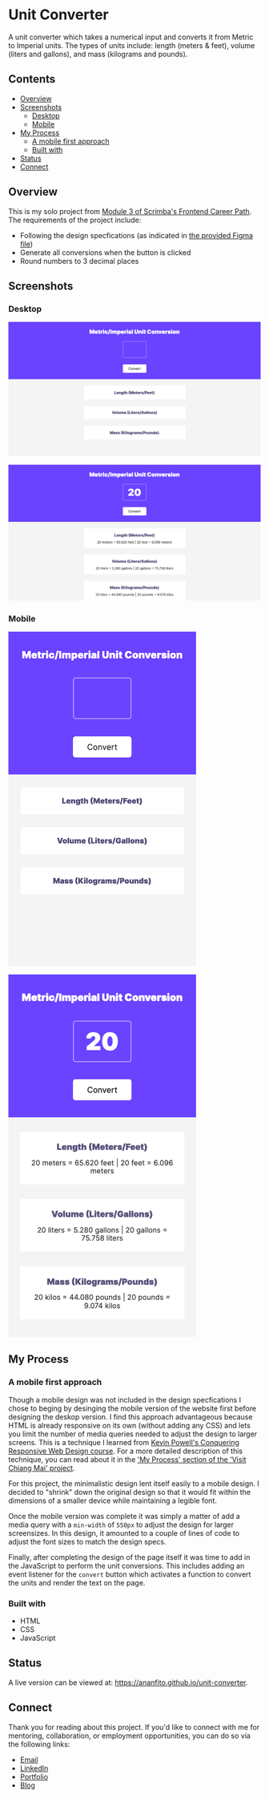 # Unit Converter

A unit converter which takes a numerical input and converts it from Metric to Imperial units. The types of units include: length (meters & feet), volume (liters and gallons), and mass (kilograms and pounds).

## Contents 

- [Overview](#overview)
- [Screenshots](#screenshots)
  - [Desktop](#desktop)
  - [Mobile](#mobile)
- [My Process](#my-process)
  - [A mobile first approach](#a-mobile-first-approach)
  - [Built with](#built-with)
- [Status](#status)
- [Connect](#connect)

## Overview

This is my solo project from [Module 3 of Scrimba's Frontend Career Path](https://scrimba.com/learn/frontend). The requirements of the project include:
- Following the design specfications (as indicated in [the provided Figma file](https://www.figma.com/file/cqtGul0V8RFXY4vTcIv1Kc/Unit-Conversion?node-id=0%3A1))
- Generate all conversions when the button is clicked
- Round numbers to 3 decimal places 

## Screenshots

### Desktop

![unit converter with an input box and button at the top of the page with a purple background and conversions listed below with a light gray background](screenshot_desktop-initial.png)

![unit converter with an input box and button at the top of the page with a purple background and conversions listed below with a light gray background](screenshot_desktop-converted.png)

### Mobile

![unit converter with an input box and button at the top of the page with a purple background and conversions listed below with a light gray background](screenshot_mobile-initial.png)

![unit converter with an input box and button at the top of the page with a purple background and conversions listed below with a light gray background](screenshot_mobile-converted.png)

## My Process

### A mobile first approach

Though a mobile design was not included in the design specfications I chose to beging by desinging the mobile version of the website first before designing the deskop version. I find this approach advantageous because HTML is already responsive on its own (without adding any CSS) and lets you limit the number of media queries needed to adjust the design to larger screens. This is a technique I learned from [Kevin Powell's Conquering Responsive Web Design course](https://courses.kevinpowell.co/conquering-responsive-layouts). For a more detailed description of this technique, you can read about it in the ['My Process' section of the 'Visit Chiang Mai' project](https://github.com/ananfito/visitchiangmai#my-process).

For this project, the minimalistic design lent itself easily to a mobile design. I decided to "shrink" down the original design so that it would fit within the dimensions of a smaller device while maintaining a legible font. 

Once the mobile version was complete it was simply a matter of add a media query with a `min-width` of `550px` to adjust the design for larger screensizes. In this design, it amounted to a couple of lines of code to adjust the font sizes to match the design specs.

Finally, after completing the design of the page itself it was time to add in the JavaScript to perform the unit conversions. This includes adding an event listener for the `convert` button which activates a function to convert the units and render the text on the page.

### Built with

- HTML
- CSS
- JavaScript

## Status

A live version can be viewed at: https://ananfito.github.io/unit-converter.

## Connect

Thank you for reading about this project. If you'd like to connect with me for mentoring, collaboration, or employment opportunities, you can do so via the following links:

- [Email](https://anthonynanfito.com/contact/)
- [LinkedIn](https://linkedin.com/in/anthonynanfito)
- [Portfolio](https://ananfito.github.io)
- [Blog](https://ananfito.hashnode.dev)
